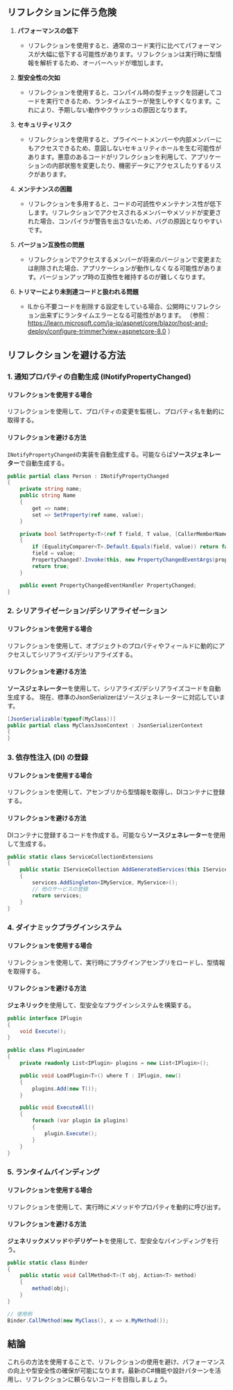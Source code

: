 ## リフレクションに伴う危険

1. **パフォーマンスの低下**
   - リフレクションを使用すると、通常のコード実行に比べてパフォーマンスが大幅に低下する可能性があります。リフレクションは実行時に型情報を解析するため、オーバーヘッドが増加します。

2. **型安全性の欠如**
   - リフレクションを使用すると、コンパイル時の型チェックを回避してコードを実行できるため、ランタイムエラーが発生しやすくなります。これにより、予期しない動作やクラッシュの原因となります。

3. **セキュリティリスク**
   - リフレクションを使用すると、プライベートメンバーや内部メンバーにもアクセスできるため、意図しないセキュリティホールを生む可能性があります。悪意のあるコードがリフレクションを利用して、アプリケーションの内部状態を変更したり、機密データにアクセスしたりするリスクがあります。

4. **メンテナンスの困難**
   - リフレクションを多用すると、コードの可読性やメンテナンス性が低下します。リフレクションでアクセスされるメンバーやメソッドが変更された場合、コンパイラが警告を出さないため、バグの原因となりやすいです。

5. **バージョン互換性の問題**
   - リフレクションでアクセスするメンバーが将来のバージョンで変更または削除された場合、アプリケーションが動作しなくなる可能性があります。バージョンアップ時の互換性を維持するのが難しくなります。

6. **トリマーにより未到達コードと扱われる問題**
   - ILから不要コードを削除する設定をしている場合、公開時にリフレクション出来ずにランタイムエラーとなる可能性があります。
   （参照：
   https://learn.microsoft.com/ja-jp/aspnet/core/blazor/host-and-deploy/configure-trimmer?view=aspnetcore-8.0 ）



## リフレクションを避ける方法

### 1. 通知プロパティの自動生成 (INotifyPropertyChanged)

#### リフレクションを使用する場合
リフレクションを使用して、プロパティの変更を監視し、プロパティ名を動的に取得する。

#### リフレクションを避ける方法
`INotifyPropertyChanged`の実装を自動生成する。可能ならば**ソースジェネレーター**で自動生成する。

```csharp
public partial class Person : INotifyPropertyChanged
{
    private string name;
    public string Name
    {
        get => name;
        set => SetProperty(ref name, value);
    }

    private bool SetProperty<T>(ref T field, T value, [CallerMemberName] string propertyName = null)
    {
        if (EqualityComparer<T>.Default.Equals(field, value)) return false;
        field = value;
        PropertyChanged?.Invoke(this, new PropertyChangedEventArgs(propertyName));
        return true;
    }

    public event PropertyChangedEventHandler PropertyChanged;
}
```

### 2. シリアライゼーション/デシリアライゼーション

#### リフレクションを使用する場合
リフレクションを使用して、オブジェクトのプロパティやフィールドに動的にアクセスしてシリアライズ/デシリアライズする。

#### リフレクションを避ける方法
**ソースジェネレーター**を使用して、シリアライズ/デシリアライズコードを自動生成する。
現在、標準のJsonSerializerはソースジェネレーターに対応しています。

```csharp
[JsonSerializable(typeof(MyClass))]
public partial class MyClassJsonContext : JsonSerializerContext
{
}
```

### 3. 依存性注入 (DI) の登録

#### リフレクションを使用する場合
リフレクションを使用して、アセンブリから型情報を取得し、DIコンテナに登録する。

#### リフレクションを避ける方法
DIコンテナに登録するコードを作成する。可能なら**ソースジェネレーター**を使用して生成する。

```csharp
public static class ServiceCollectionExtensions
{
    public static IServiceCollection AddGeneratedServices(this IServiceCollection services)
    {
        services.AddSingleton<IMyService, MyService>();
        // 他のサービスの登録
        return services;
    }
}
```

### 4. ダイナミックプラグインシステム

#### リフレクションを使用する場合
リフレクションを使用して、実行時にプラグインアセンブリをロードし、型情報を取得する。

#### リフレクションを避ける方法
**ジェネリック**を使用して、型安全なプラグインシステムを構築する。
```csharp
public interface IPlugin
{
    void Execute();
}

public class PluginLoader
{
    private readonly List<IPlugin> plugins = new List<IPlugin>();

    public void LoadPlugin<T>() where T : IPlugin, new()
    {
        plugins.Add(new T());
    }

    public void ExecuteAll()
    {
        foreach (var plugin in plugins)
        {
            plugin.Execute();
        }
    }
}
```

### 5. ランタイムバインディング

#### リフレクションを使用する場合
リフレクションを使用して、実行時にメソッドやプロパティを動的に呼び出す。

#### リフレクションを避ける方法
**ジェネリックメソッド**や**デリゲート**を使用して、型安全なバインディングを行う。
```csharp
public static class Binder
{
    public static void CallMethod<T>(T obj, Action<T> method)
    {
        method(obj);
    }
}

// 使用例
Binder.CallMethod(new MyClass(), x => x.MyMethod());
```

## 結論

これらの方法を使用することで、リフレクションの使用を避け、パフォーマンスの向上や型安全性の確保が可能になります。最新のC#機能や設計パターンを活用し、リフレクションに頼らないコードを目指しましょう。
